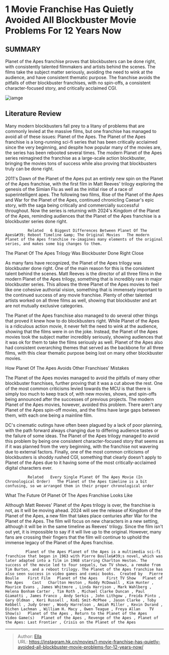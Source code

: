 # 1 Movie Franchise Has Quietly Avoided All Blockbuster Movie Problems For 12 Years Now


## SUMMARY 



  Planet of the Apes franchise proves that blockbusters can be done right, with consistently talented filmmakers and artists behind the scenes.   The films take the subject matter seriously, avoiding the need to wink at the audience, and have consistent thematic purpose.   The franchise avoids the pitfalls of other blockbuster franchises, with no spin-offs, a consistent character-focused story, and critically acclaimed CGI.  

![iamge](https://static1.srcdn.com/wordpress/wp-content/uploads/2023/12/iron-man-caesar-and-indiana-jones.jpg)

## Literature Review



Many modern blockbusters fall prey to a litany of problems that are commonly levied at the massive films, but one franchise has managed to avoid all of these issues: Planet of the Apes. The Planet of the Apes franchise is a long-running sci-fi series that has been critically acclaimed since the very beginning, and despite how popular many of the movies are, the series has been rebooted several times. The modern Planet of the Apes series reimagined the franchise as a large-scale action blockbuster, bringing the movies tons of success while also proving that blockbusters truly can be done right.




2011&#39;s Dawn of the Planet of the Apes put an entirely new spin on the Planet of the Apes franchise, with the first film in Matt Reeves&#39; trilogy exploring the genesis of the Simian Flu as well as the initial rise of a race of superintelligent apes. The following two films, Rise of the Planet of the Apes and War for the Planet of the Apes, continued chronicling Caesar&#39;s epic story, with the saga being critically and commercially successful throughout. Now the series is returning with 2024&#39;s Kingdom of the Planet of the Apes, reminding audiences that the Planet of the Apes franchise is a blockbuster series done right.

              Related   6 Biggest Differences Between Planet Of The Apes&#39; Reboot Timeline &amp; The Original Movies   The modern Planet of the Apes franchise re-imagines many elements of the original series, and makes some big changes to them.    


 The Planet Of The Apes Trilogy Was Blockbuster Done Right 
   Close     




As many fans have recognized, the Planet of the Apes trilogy was blockbuster done right. One of the main reason for this is the consistent talent behind the scenes. Matt Reeves is the director of all three films in the modern Planet of the Apes trilogy, something that is incredibly rare in major blockbuster series. This allows the three Planet of the Apes movies to feel like one cohesive authorial vision, something that is immensely important to the continued success of any movie franchise. Plenty of other talented artists worked on all three films as well, showing that blockbuster and art are not mutually exclusive categories.

The Planet of the Apes franchise also managed to do several other things that proved it knew how to do blockbusters right. While Planet of the Apes is a ridiculous action movie, it never felt the need to wink at the audience, showing that the films were in on the joke. Instead, the Planet of the Apes movies took the subject matter incredibly seriously, showing audiences that it was ok for them to take the films seriously as well. Planet of the Apes also had consistent overarching themes that served as the backbone for all three films, with this clear thematic purpose being lost on many other blockbuster movies.






 How Planet Of The Apes Avoids Other Franchises’ Mistakes 
          

The Planet of the Apes movies managed to avoid the pitfalls of many other blockbuster franchises, further proving that it was a cut above the rest. One of the most common criticisms levied towards the MCU is that there is simply too much to keep track of, with new movies, shows, and spin-offs being announced after the successes of previous projects. The modern Planet of the Apes movies, however, avoided this problem. There aren&#39;t any Planet of the Apes spin-off movies, and the films have large gaps between them, with each one being a mainline film.

DC&#39;s cinematic outings have often been plagued by a lack of poor planning, with the path forward always changing due to differing audience tastes or the failure of some ideas. The Planet of the Apes trilogy managed to avoid this problem by being one consistent character-focused story that seems as if it was planned from the very beginning, with the franchise not wavering due to external factors. Finally, one of the most common criticisms of blockbusters is shoddy rushed CGI, something that clearly doesn&#39;t apply to Planet of the Apes due to it having some of the most critically-acclaimed digital characters ever.




              Related   Every Single Planet Of The Apes Movie (In Chronological Order)   The Planet of the Apes timeline is a bit confusing, so we arranged them in their proper chronological order    



 What The Future Of Planet Of The Apes Franchise Looks Like 
          

Although Matt Reeves&#39; Planet of the Apes trilogy is over, the franchise is not, as it will be moving ahead. 2024 will see the release of Kingdom of the Planet of the Apes, a new film that takes place centuries after War for the Planet of the Apes. The film will focus on new characters in a new setting, although it will be in the same timeline as Reeves&#39; trilogy. Since the film isn&#39;t out yet, it is impossible to say if it will live up to the original. However, many fans are crossing their fingers that the film will continue to uphold the immense legacy of the Planet of the Apes franchise.




             Planet of the Apes Planet of the Apes is a multimedia sci-fi franchise that began in 1963 with Pierre Boulle&#39;s novel, which was later adapted into a film in 1968 starring Charlton Heston. The success of the movie led to four sequels, two TV shows, a remake from Tim Burton, and a reboot trilogy. The Planet of the Apes franchise has also seen success in video games and comic books.  Created by   Pierre Boulle    First Film   Planet of the Apes    First TV Show   Planet of the Apes    Cast   Charlton Heston , Roddy McDowall , Kim Hunter , Maurice Evans , James Whitmore , Linda Harrison , Mark Wahlberg , Helena Bonham Carter , Tim Roth , Michael Clarke Duncan , Paul Giamatti , James Franco , Andy Serkis , John Lithgow , Freida Pinto , Gary Oldman , Keri Russell , Kodi Smit-McPhee , Jason Clarke , Toby Kebbell , Judy Greer , Woody Harrelson , Amiah Miller , Kevin Durand , Dichen Lachman , William H. Macy , Owen Teague , Freya Allan    TV Show(s)   Planet of the Apes , Return to the Planet of the Apes    Video Game(s)   Planet of the Apes , Revenge of the Apes , Planet of the Apes: Last Frontier , Crisis on the Planet of the Apes       


---

> Author: [Ella](https://instagram.hk.cn/)  
> URL: https://instagram.hk.cn/movies/1-movie-franchise-has-quietly-avoided-all-blockbuster-movie-problems-for-12-years-now/  

